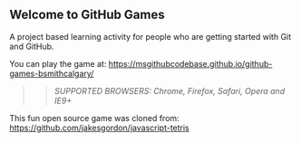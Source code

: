 ## Welcome to GitHub Games

A project based learning activity for people who are getting started with Git and GitHub.

You can play the game at: https://msgithubcodebase.github.io/github-games-bsmithcalgary/

>> _*SUPPORTED BROWSERS*: Chrome, Firefox, Safari, Opera and IE9+_

This fun open source game was cloned from: https://github.com/jakesgordon/javascript-tetris
